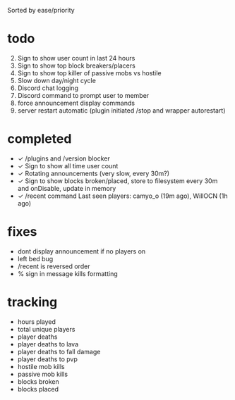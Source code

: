 Sorted by ease/priority  

# todo 
2. Sign to show user count in last 24 hours
4. Sign to show top block breakers/placers
5. Sign to show top killer of passive mobs vs hostile
5. Slow down day/night cycle
5. Discord chat logging
6. Discord command to prompt user to member
8. force announcement display commands
9. server restart automatic (plugin initiated /stop and wrapper autorestart)

# completed
- ✓ /plugins and /version blocker
- ✓ Sign to show all time user count
- ✓ Rotating announcements (very slow, every 30m?)
- ✓ Sign to show blocks broken/placed, store to filesystem every 30m and onDisable, update in memory
- ✓ /recent command Last seen players: camyo_o (19m ago), WillOCN (1h ago)

# fixes
- dont display announcement if no players on
- left bed bug
- /recent is reversed order
- % sign in message kills formatting

# tracking
- hours played
- total unique players
- player deaths
- player deaths to lava
- player deaths to fall damage
- player deaths to pvp
- hostile mob kills
- passive mob kills
- blocks broken
- blocks placed